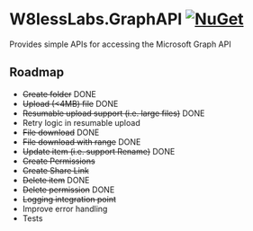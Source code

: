 # W8lessLabs.GraphAPI [![NuGet](https://img.shields.io/nuget/v/W8lessLabs.GraphAPI.svg)](https://www.nuget.org/packages/W8lessLabs.GraphAPI/)
Provides simple APIs for accessing the Microsoft Graph API

## Roadmap

* ~~Create folder~~ DONE
* ~~Upload (<4MB) file~~ DONE
* ~~Resumable upload support (i.e. large files)~~ DONE
* Retry logic in resumable upload
* ~~File download~~ DONE
* ~~File download with range~~ DONE
* ~~Update item (i.e. support Rename)~~ DONE
* ~~Create Permissions~~
* ~~Create Share Link~~
* ~~Delete item~~ DONE
* ~~Delete permission~~ DONE
* ~~Logging integration point~~
* Improve error handling
* Tests
